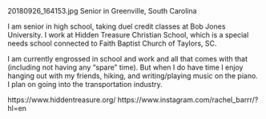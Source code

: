 <html>
  <head> 20180926_164153.jpg <head>
    <title>Rachel Barr</title>
   </head>Senior in Greenville, South Carolina
    <body>
  <p>I am senior in high school, taking duel credit classes at Bob Jones University. I work at Hidden Treasure Christian School, which is a special needs school connected to Faith Baptist Church of Taylors, SC.<p>
<p>I am currently engrossed in school and work and all that comes with that (including not having any “spare” time). But when I do have time I enjoy hanging out with my friends, hiking, and writing/playing music on the piano. I plan on going into the transportation industry.<p>
      https://www.hiddentreasure.org/ 
      https://www.instagram.com/rachel_barrr/?hl=en
  </body>
</head>
